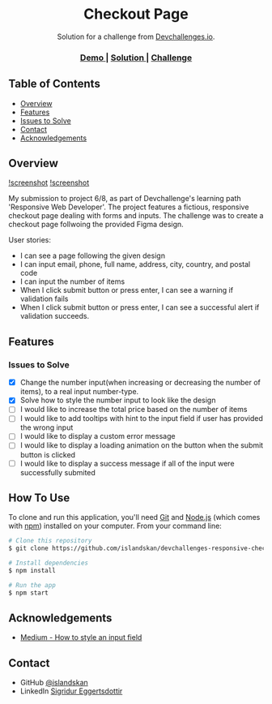 <!-- Please update value in the {}  -->

<h1 align="center">Checkout Page</h1>

<div align="center">
   Solution for a challenge from  <a href="http://devchallenges.io" target="_blank">Devchallenges.io</a>.
</div>

<div align="center">
  <h3>
    <a href="https://islandskan-responsive-checkout.netlify.app/">
      Demo
    </a>
    <span> | </span>
    <a href="https://github.com/islandskan/devchallenges-responsive-checkout">
      Solution
    </a>
    <span> | </span>
    <a href="https://devchallenges.io/challenges/0J1NxxGhOUYVqihwegfO">
      Challenge
    </a>
  </h3>
</div>

<!-- TABLE OF CONTENTS -->

## Table of Contents

-   [Overview](#overview)
-   [Features](#features)
-   [Issues to Solve](#issues-to-solve)
-   [Contact](#contact)
-   [Acknowledgements](#acknowledgements)

<!-- OVERVIEW -->

## Overview

[!screenshot](desktop-preview.png)
[!screenshot](mobile-preview.png)

<!-- Introduce your projects by taking a screenshot or a gif. Try to tell visitors a story about your project by answering: -->

My submission to project 6/8, as part of Devchallenge's learning path 'Responsive Web Developer'. The project features a fictious, responsive checkout page dealing with forms and inputs.
The challenge was to create a checkout page follwoing the provided Figma design.

User stories:

-   I can see a page following the given design
-   I can input email, phone, full name, address, city, country, and postal code
-   I can input the number of items
-   When I click submit button or press enter, I can see a warning if validation fails
-   When I click submit button or press enter, I can see a successful alert if validation succeeds.

## Features

### Issues to Solve

-   [x] Change the number input(when increasing or decreasing the number of items), to a real input number-type.
-   [x] Solve how to style the number input to look like the design
-   [ ] I would like to increase the total price based on the number of items
-   [ ] I would like to add tooltips with hint to the input field if user has provided the wrong input
-   [ ] I would like to display a custom error message
-   [ ] I would like to display a loading animation on the button when the submit button is clicked
-   [ ] I would like to display a success message if all of the input were successfully submited

## How To Use

To clone and run this application, you'll need [Git](https://git-scm.com) and [Node.js](https://nodejs.org/en/download/) (which comes with [npm](http://npmjs.com)) installed on your computer. From your command line:

```bash
# Clone this repository
$ git clone https://github.com/islandskan/devchallenges-responsive-checkout

# Install dependencies
$ npm install

# Run the app
$ npm start
```

## Acknowledgements

<!-- This section should list any articles or add-ons/plugins that helps you to complete the project. This is optional but it will help you in the future. For exmpale -->

-   [Medium - How to style an input field](https://medium.com/codex/how-to-style-an-input-field-with-css-only-tips-and-techniques-e6a00e9dcc50)

## Contact

-   GitHub [@islandskan](https://github.com/islandskan)
-   LinkedIn [Sigridur Eggertsdottir](https://www.linkedin.com/in/sigridureggertsdottir/)
